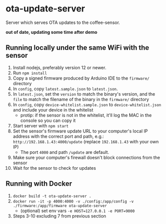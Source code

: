 # ota-update-server

Server which serves OTA updates to the coffee-sensor.

**out of date, updating some time after demo**

## Running locally under the same WiFi with the sensor

1. Install nodejs, preferably version 12 or newer.
2. Run `npm install`
3. Copy a signed firmware produced by Arduino IDE to the `firmware/` directory
4. In `config`, copy `latest.sample.json` to `latest.json`.
5. In `latest.json`, set the `version` to match the binary's version, and the `file` to match the filename of the binary in the `firmware/` directory
6. In `config`, copy `device-whitelist.sample.json` to `device-whitelist.json` and include your device in the whitelist
    - protip: if the sensor is not in the whitelist, it'll log the MAC in the console so you can copy it
7. Start server with `npm start`
8. Set the sensor's firmware update URL to your computer's local IP address with the correct port and path, e.g.: `http://192.168.1.43:4000/update` (replace `192.168.1.43` with your own IP)
    - The port `4000` and path `/update` are default.
9. Make sure your computer's firewall doesn't block connections from the sensor
10. Wait for the sensor to check for updates

## Running with Docker

1. `docker build -t ota-update-server .`
2. `docker run -it -p 4000:4000 -v ./config:/app/config -v ./firmware:/app/firmware ota-update-server`
    - (optional) set env vars `-e HOST=127.0.0.1 -e PORT=9000`
3. Steps 3-10 excluding 7 from previous section
